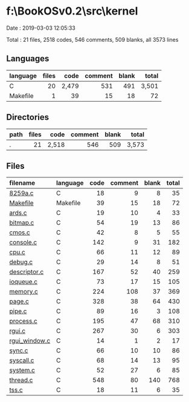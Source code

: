 # f:\BookOSv0.2\src\kernel

Date : 2019-03-03 12:05:33

Total : 21 files,  2518 codes, 546 comments, 509 blanks, all 3573 lines

## Languages
| language | files | code | comment | blank | total |
| :--- | ---: | ---: | ---: | ---: | ---: |
| C | 20 | 2,479 | 531 | 491 | 3,501 |
| Makefile | 1 | 39 | 15 | 18 | 72 |

## Directories
| path | files | code | comment | blank | total |
| :--- | ---: | ---: | ---: | ---: | ---: |
| . | 21 | 2,518 | 546 | 509 | 3,573 |

## Files
| filename | language | code | comment | blank | total |
| :--- | :--- | ---: | ---: | ---: | ---: |
| [8259a.c](file:///f%3A/BookOSv0.2/src/kernel/8259a.c) | C | 18 | 9 | 8 | 35 |
| [Makefile](file:///f%3A/BookOSv0.2/src/kernel/Makefile) | Makefile | 39 | 15 | 18 | 72 |
| [ards.c](file:///f%3A/BookOSv0.2/src/kernel/ards.c) | C | 19 | 10 | 4 | 33 |
| [bitmap.c](file:///f%3A/BookOSv0.2/src/kernel/bitmap.c) | C | 54 | 19 | 13 | 86 |
| [cmos.c](file:///f%3A/BookOSv0.2/src/kernel/cmos.c) | C | 42 | 8 | 5 | 55 |
| [console.c](file:///f%3A/BookOSv0.2/src/kernel/console.c) | C | 142 | 9 | 31 | 182 |
| [cpu.c](file:///f%3A/BookOSv0.2/src/kernel/cpu.c) | C | 66 | 11 | 12 | 89 |
| [debug.c](file:///f%3A/BookOSv0.2/src/kernel/debug.c) | C | 29 | 14 | 8 | 51 |
| [descriptor.c](file:///f%3A/BookOSv0.2/src/kernel/descriptor.c) | C | 167 | 52 | 40 | 259 |
| [ioqueue.c](file:///f%3A/BookOSv0.2/src/kernel/ioqueue.c) | C | 73 | 17 | 15 | 105 |
| [memory.c](file:///f%3A/BookOSv0.2/src/kernel/memory.c) | C | 224 | 108 | 37 | 369 |
| [page.c](file:///f%3A/BookOSv0.2/src/kernel/page.c) | C | 328 | 38 | 64 | 430 |
| [pipe.c](file:///f%3A/BookOSv0.2/src/kernel/pipe.c) | C | 89 | 16 | 3 | 108 |
| [process.c](file:///f%3A/BookOSv0.2/src/kernel/process.c) | C | 195 | 47 | 68 | 310 |
| [rgui.c](file:///f%3A/BookOSv0.2/src/kernel/rgui.c) | C | 267 | 30 | 6 | 303 |
| [rgui_window.c](file:///f%3A/BookOSv0.2/src/kernel/rgui_window.c) | C | 14 | 1 | 2 | 17 |
| [sync.c](file:///f%3A/BookOSv0.2/src/kernel/sync.c) | C | 66 | 10 | 10 | 86 |
| [syscall.c](file:///f%3A/BookOSv0.2/src/kernel/syscall.c) | C | 68 | 14 | 13 | 95 |
| [system.c](file:///f%3A/BookOSv0.2/src/kernel/system.c) | C | 52 | 27 | 6 | 85 |
| [thread.c](file:///f%3A/BookOSv0.2/src/kernel/thread.c) | C | 548 | 80 | 140 | 768 |
| [tss.c](file:///f%3A/BookOSv0.2/src/kernel/tss.c) | C | 18 | 11 | 6 | 35 |